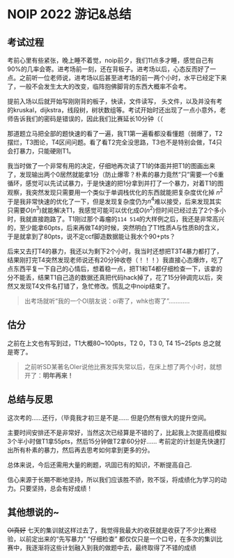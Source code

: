 # NOIP 2022 游记&总结

## 考试过程

考前心里有些紧张，晚上睡不着觉，noip前夕，我们11点多才睡，感觉自己有90%的几率会寄。进考场前一刻，还在背板子。进考场以后，心态反而好了一点。之前听一位老师说，进考场以后甚至进考场的前一两个小时，水平已经定下来了，一般不会发生太大的改变，临阵抱佛脚背的东西大概率不会考。

提前入场以后就开始写刚刚背的板子，快读，文件读写， 头文件，以及并没有考的kruskal，dijkstra，线段树，树状数组等。考试开始时还出现了一点小意外，老师告诉我们的密码是错误的，因此我们比赛延长10分钟（（

那道题立马把全部的题快速的看了一遍，我T1第一遍看都没看懂题（弱爆了，T2摆烂，T3图论，T4区间问题。看了看T2完全没思路，T3也不是特别会做，T4只会打暴力，只能硬刚T1。

我当时做了一个非常有用的决定，仔细地再次读了T1的体面并把T1的图画出来了，发现输出两个0居然就能拿1分（防止爆零？朴素的暴力竟然“只”需要一个6重循环，感觉可以先试试暴力，于是快速的把1分拿到并打了一个暴力，对着T1的图观察，我突然发现只需要用一个类似于单调栈优化的东西就能把复杂度优化掉 $n^2$ 于是我非常快速的优化了一下，但是发现复杂度仍为$n^4$难以接受，后来发现其实只需要$O(n^3)$就能解决T1，我感觉可能可以优化成$O(n^2)$但时间已经过去了2个多小时，我就直接跑路了。T1刚过那个毒瘤的`114 514`的大样例之后，我还是非常高兴的，至少能拿60pts，后来再做T4的时候，突然明白了T1性质A与性质B的含义，于是就拿到了80pts，说不定ccf脚造数据能让我水个90+pts？

后来又去打T4的暴力，我还以为剩下2个小时，我当时还想把T3T4暴力都打了，结果刚打完T4突然发现老师说还有20分钟收卷（！！！）我直接心态爆炸，吃了点东西平复一下自己的心情后，想着稳一点，把T1和T4都仔细检查一下，该拿的分不能丢，结果T1自己造的数据还真把代码hack掉了，花了15分钟调完以后，突然又发现T4文件名打错了，急忙修改。慌乱之中noip结束了。

>  出考场就听“我的一个OI朋友说：oi寄了，whk也寄了”…………

## 估分

之前在上文也有写到过，T1大概80~100pts，T2 0，T3 0, T4 15~25pts 总之就是寄了。

> 之前听SD某著名OIer说他比赛发挥失常以后，在床上想了两个小时，就想开了：**明年再来！**

## 总结与反思

这次考的……还行，（毕竟我才初三是不是…… 但是仍然有很大的提升空间。

主要时间安排还不是非常好，当然这次已经算是不错的了，比起我上次提高组模拟3个半小时做T1拿55pts，然后15分钟做T2拿60分好…… 考前定的计划是先快速打出所有朴素的暴力，然后再去思考如何拿到更多的分。

总体来说，今后还需用大量的刷题，巩固已有的知识，不断提高自己.

信心来源于长期不断地坚持，所以我们应该胜不骄，败不馁，将成绩化为学习的动力。只要坚持，总会有好成绩！

## 其他想说的~

~~OI真好~~ 七天的集训就这样过去了，我觉得我最大的收获就是收获了不少比赛经验，以前定出来的“先写暴力” “仔细检查” 都仅仅只是一个口号，在多次的集训比赛中，我逐渐将这些计划融入到我的做题中去，最终取得了不错的成绩
